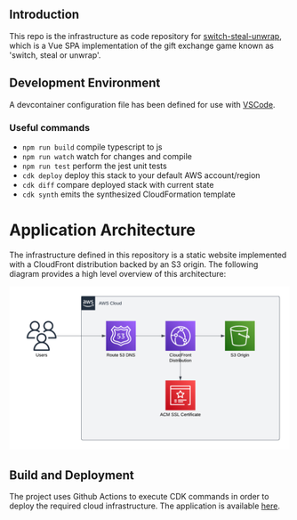 ## Introduction
This repo is the infrastructure as code repository for [switch-steal-unwrap](https://github.com/allanwright/switch-steal-unwrap), which is a Vue SPA implementation of the gift exchange game known as 'switch, steal or unwrap'. 

## Development Environment
A devcontainer configuration file has been defined for use with [VSCode](https://code.visualstudio.com/).

### Useful commands

* `npm run build`   compile typescript to js
* `npm run watch`   watch for changes and compile
* `npm run test`    perform the jest unit tests
* `cdk deploy`      deploy this stack to your default AWS account/region
* `cdk diff`        compare deployed stack with current state
* `cdk synth`       emits the synthesized CloudFormation template


# Application Architecture
The infrastructure defined in this repository is a static website implemented with a CloudFront distribution backed by an S3 origin. The following diagram provides a high level overview of this architecture:

![Architecture Diagram](https://github.com/allanwright/switch-steal-unwrap-infrastructure/blob/main/diagram.png)

## Build and Deployment
The project uses Github Actions to execute CDK commands in order to deploy the required cloud infrastructure. The application is available [here](https://stealy.link).